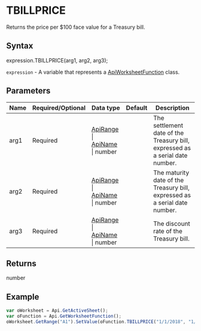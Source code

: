 # TBILLPRICE

Returns the price per $100 face value for a Treasury bill.

## Syntax

expression.TBILLPRICE(arg1, arg2, arg3);

`expression` - A variable that represents a [ApiWorksheetFunction](../ApiWorksheetFunction.md) class.

## Parameters

| **Name** | **Required/Optional** | **Data type** | **Default** | **Description** |
| ------------- | ------------- | ------------- | ------------- | ------------- |
| arg1 | Required | [ApiRange](../../ApiRange/ApiRange.md) &#124; [ApiName](../../ApiName/ApiName.md) &#124; number |  | The settlement date of the Treasury bill, expressed as a serial date number. |
| arg2 | Required | [ApiRange](../../ApiRange/ApiRange.md) &#124; [ApiName](../../ApiName/ApiName.md) &#124; number |  | The maturity date of the Treasury bill, expressed as a serial date number. |
| arg3 | Required | [ApiRange](../../ApiRange/ApiRange.md) &#124; [ApiName](../../ApiName/ApiName.md) &#124; number |  | The discount rate of the Treasury bill. |

## Returns

number

## Example



```javascript
var oWorksheet = Api.GetActiveSheet();
var oFunction = Api.GetWorksheetFunction();
oWorksheet.GetRange("A1").SetValue(oFunction.TBILLPRICE("1/1/2018", "1/1/2019", "3.00%"));
```
